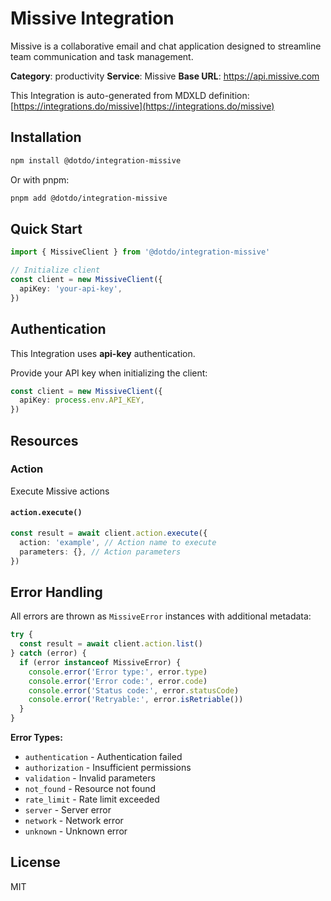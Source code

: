 # Missive Integration

Missive is a collaborative email and chat application designed to streamline team communication and task management.

**Category**: productivity
**Service**: Missive
**Base URL**: https://api.missive.com

This Integration is auto-generated from MDXLD definition: [https://integrations.do/missive](https://integrations.do/missive)

## Installation

```bash
npm install @dotdo/integration-missive
```

Or with pnpm:

```bash
pnpm add @dotdo/integration-missive
```

## Quick Start

```typescript
import { MissiveClient } from '@dotdo/integration-missive'

// Initialize client
const client = new MissiveClient({
  apiKey: 'your-api-key',
})
```

## Authentication

This Integration uses **api-key** authentication.

Provide your API key when initializing the client:

```typescript
const client = new MissiveClient({
  apiKey: process.env.API_KEY,
})
```

## Resources

### Action

Execute Missive actions

#### `action.execute()`

```typescript
const result = await client.action.execute({
  action: 'example', // Action name to execute
  parameters: {}, // Action parameters
})
```

## Error Handling

All errors are thrown as `MissiveError` instances with additional metadata:

```typescript
try {
  const result = await client.action.list()
} catch (error) {
  if (error instanceof MissiveError) {
    console.error('Error type:', error.type)
    console.error('Error code:', error.code)
    console.error('Status code:', error.statusCode)
    console.error('Retryable:', error.isRetriable())
  }
}
```

**Error Types:**

- `authentication` - Authentication failed
- `authorization` - Insufficient permissions
- `validation` - Invalid parameters
- `not_found` - Resource not found
- `rate_limit` - Rate limit exceeded
- `server` - Server error
- `network` - Network error
- `unknown` - Unknown error

## License

MIT
